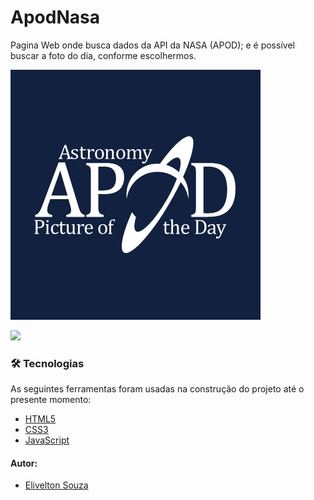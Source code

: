 # ApodNasa

Pagina Web onde busca dados da API da NASA (APOD); e é possível buscar a foto do dia, conforme escolhermos.

![](https://github.com/EliveltonSouzaDev/ApodNasa/blob/main/logoapod.png)

![](https://gph.is/g/4oXvko1)




### 🛠 Tecnologias

As seguintes ferramentas foram usadas na construção do projeto até o presente momento:

- [HTML5](https://developer.mozilla.org/pt-BR/docs/Web/HTML/HTML5)
- [CSS3](https://developer.mozilla.org/pt-BR/docs/Web/CSS)
- [JavaScript](https://developer.mozilla.org/pt-BR/docs/Web/JavaScript)


#### Autor:

- [Elivelton Souza](https://github.com/EliveltonSouzaDev)
